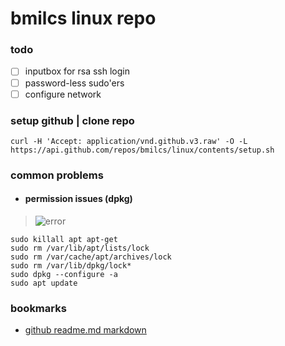 # **bmilcs linux repo**

### **todo**
- [ ] inputbox for rsa ssh login
- [ ] password-less sudo'ers
- [ ] configure network

### setup github | clone repo

`curl -H 'Accept: application/vnd.github.v3.raw' -O -L https://api.github.com/repos/bmilcs/linux/contents/setup.sh`

### **common problems**

- #### permission issues (dpkg)
> ![error](https://i.imgur.com/5Om2naZ.png)    

    sudo killall apt apt-get
    sudo rm /var/lib/apt/lists/lock
    sudo rm /var/cache/apt/archives/lock
    sudo rm /var/lib/dpkg/lock*
    sudo dpkg --configure -a
    sudo apt update

### bookmarks
- [github readme.md markdown](https://github.com/adam-p/markdown-here/wiki/Markdown-Cheatsheet)
